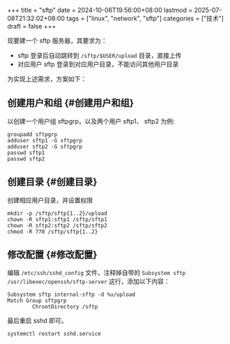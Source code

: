 +++
title = "sftp"
date = 2024-10-06T19:56:00+08:00
lastmod = 2025-07-08T21:32:02+08:00
tags = ["linux", "network", "sftp"]
categories = ["技术"]
draft = false
+++

现要建一个 sftp 服务器，其要求为： <br/>

-   sftp 登录后自动跳转到 `/sftp/$USER/upload` 目录，直接上传 <br/>
-   对应用户 sftp 登录到对应用户目录，不能访问其他用户目录 <br/>

<!--more-->

为实现上述需求，方案如下： <br/>


## 创建用户和组 {#创建用户和组}

以创建一个用户组 sftpgrp，以及两个用户 sftp1、 sftp2 为例: <br/>

```shell
groupadd sftpgrp
adduser sftp1 -G sftpgrp
adduser sftp2 -G sftpgrp
passwd sftp1
passwd sftp2
```


## 创建目录 {#创建目录}

创建相应用户目录，并设置权限 <br/>

```shell
mkdir -p /sftp/sftp{1..2}/upload
chown -R sftp1:sftp1 /sftp/sftp1
chown -R sftp2:sftp2 /sftp/sftp2
chmod -R 770 /sftp/sftp{1..2}
```


## 修改配置 {#修改配置}

编辑 `/etc/ssh/sshd_config` 文件，注释掉自带的 `Subsystem sftp /usr/libexec/openssh/sftp-server` 这行，添加以下内容： <br/>

```shell
Subsystem sftp internal-sftp -d %u/upload
Match Group sftpgrp
        ChrootDirectory /sftp
```

最后重启 sshd 即可。 <br/>

```shell
systemctl restart sshd.service
```

